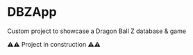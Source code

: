 # DBZApp
Custom project to showcase a Dragon Ball Z database &amp; game

⚠️⚠️ Project in construction ⚠️⚠️
